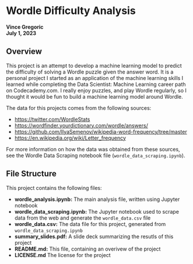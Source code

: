 # Wordle Difficulty Analysis
**Vince Gregoric**  
**July 1, 2023**

## Overview
This project is an attempt to develop a machine learning model to predict the difficulty of solving a Wordle puzzle given the answer word. It is a personal project I started as an application of the machine learning skills I learned while completing the Data Scientist: Machine Learning career path on Codecademy.com. I really enjoy puzzles, and play Wordle regularly, so I thought it would be fun to build a machine learning model around Wordle. 

The data for this projects comes from the following sources:
- https://twitter.com/WordleStats
- https://wordfinder.yourdictionary.com/wordle/answers/
- https://github.com/IlyaSemenov/wikipedia-word-frequency/tree/master
- https://en.wikipedia.org/wiki/Letter_frequency

For more information on how the data was obtained from these sources, see the Wordle Data Scraping notebook file (`wordle_data_scraping.ipynb`).

## File Structure
This project contains the following files:
- **wordle_analysis.ipynb:** The main analysis file, written using Jupyter notebook
- **wordle_data_scraping.ipynb:** The Jupyter notebook used to scrape data from the web and generate the `wordle_data.csv` file
- **wordle_data.csv:** The data file for this project, generated from `wordle_data_scraping.ipynb`
- **summary_slides.pdf:** A slide deck summarizing the resutls of this project
- **README.md:** This file, containing an overivew of the project
- **LICENSE.md** The license for the project